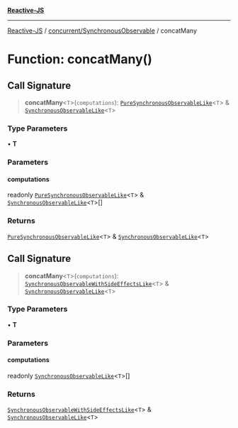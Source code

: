 [**Reactive-JS**](../../../README.md)

***

[Reactive-JS](../../../README.md) / [concurrent/SynchronousObservable](../README.md) / concatMany

# Function: concatMany()

## Call Signature

> **concatMany**\<`T`\>(`computations`): [`PureSynchronousObservableLike`](../../interfaces/PureSynchronousObservableLike.md)\<`T`\> & [`SynchronousObservableLike`](../../interfaces/SynchronousObservableLike.md)\<`T`\>

### Type Parameters

• **T**

### Parameters

#### computations

readonly [`PureSynchronousObservableLike`](../../interfaces/PureSynchronousObservableLike.md)\<`T`\> & [`SynchronousObservableLike`](../../interfaces/SynchronousObservableLike.md)\<`T`\>[]

### Returns

[`PureSynchronousObservableLike`](../../interfaces/PureSynchronousObservableLike.md)\<`T`\> & [`SynchronousObservableLike`](../../interfaces/SynchronousObservableLike.md)\<`T`\>

## Call Signature

> **concatMany**\<`T`\>(`computations`): [`SynchronousObservableWithSideEffectsLike`](../../interfaces/SynchronousObservableWithSideEffectsLike.md)\<`T`\> & [`SynchronousObservableLike`](../../interfaces/SynchronousObservableLike.md)\<`T`\>

### Type Parameters

• **T**

### Parameters

#### computations

readonly [`SynchronousObservableLike`](../../interfaces/SynchronousObservableLike.md)\<`T`\>[]

### Returns

[`SynchronousObservableWithSideEffectsLike`](../../interfaces/SynchronousObservableWithSideEffectsLike.md)\<`T`\> & [`SynchronousObservableLike`](../../interfaces/SynchronousObservableLike.md)\<`T`\>
